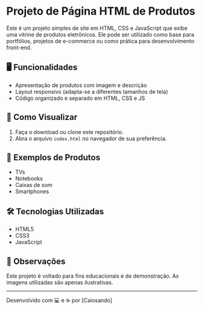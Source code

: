 # Projeto de Página HTML de Produtos

Este é um projeto simples de site em HTML, CSS e JavaScript que exibe uma vitrine de produtos eletrônicos. Ele pode ser utilizado como base para portfólios, projetos de e-commerce ou como prática para desenvolvimento front-end.

## 🖥️ Funcionalidades

- Apresentação de produtos com imagem e descrição
- Layout responsivo (adapta-se a diferentes tamanhos de tela)
- Código organizado e separado em HTML, CSS e JS

## 🚀 Como Visualizar

1. Faça o download ou clone este repositório.
2. Abra o arquivo `index.html` no navegador de sua preferência.

## 📸 Exemplos de Produtos

- TVs
- Notebooks
- Caixas de som
- Smartphones

## 🛠️ Tecnologias Utilizadas

- HTML5
- CSS3
- JavaScript

## 📌 Observações

Este projeto é voltado para fins educacionais e de demonstração. As imagens utilizadas são apenas ilustrativas.

---

Desenvolvido com 💻 e ☕ por [Caiosando]
